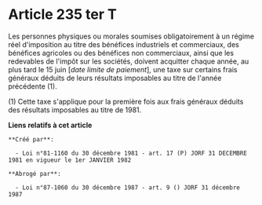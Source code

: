 # Article 235 ter T

Les personnes physiques ou morales soumises obligatoirement à un régime réel d'imposition au titre des bénéfices industriels
et commerciaux, des bénéfices agricoles ou des bénéfices non commerciaux, ainsi que les redevables de l'impôt sur les
sociétés, doivent acquitter chaque année, au plus tard le 15 juin [*date limite de paiement*], une taxe sur certains frais
généraux déduits de leurs résultats imposables au titre de l'année précédente (1).

(1) Cette taxe s'applique pour la première fois aux frais généraux déduits des résultats imposables au titre de 1981.

**Liens relatifs à cet article**

	**Créé par**:

	  - Loi n°81-1160 du 30 décembre 1981 - art. 17 (P) JORF 31 DECEMBRE 1981 en vigueur le 1er JANVIER 1982

	**Abrogé par**:

	  - Loi n°87-1060 du 30 décembre 1987 - art. 9 () JORF 31 décembre 1987
